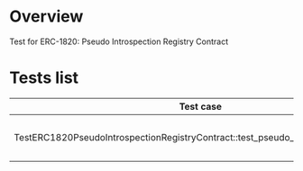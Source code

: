 # Overview

Test for ERC-1820: Pseudo Introspection Registry Contract

# Tests list

| Test case                                                                           | Description                                                                                           | XFailed |
|-------------------------------------------------------------------------------------|-------------------------------------------------------------------------------------------------------|---------|
| TestERC1820PseudoIntrospectionRegistryContract::test_pseudo_introspection_registry  | Validates contract's methods `setManager()`, `setInterfaceImplementer()`, `getInterfaceImplementer()` |         |
